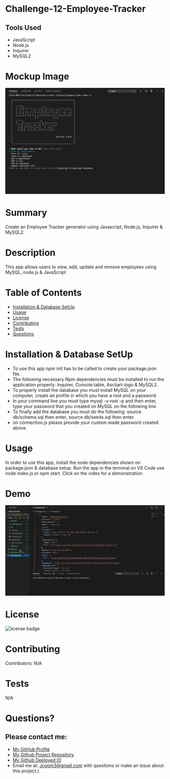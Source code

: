 # Challenge-12-Employee-Tracker


## Tools Used

* JavaScript
* Node.js
* Inquirer
* MySQL2



# Mockup Image
![screenshot](/assets/images/EmployeeTrackerMockUp.png)


# Summary
Create an Employee Tracker generator using Javascript, Node.js, Inquirer & MySQL2.


# Description
This app allows users to view, add, update and remove employees using MySQL, node.js & JavaScript

# Table of Contents 
* [Installation & Database SetUp](#Installation)
* [Usage](#usage)
* [License](#license)
* [Contributing](#contributing)
* [Tests](#tests)
* [Questions](#questions)

# Installation & Database SetUp
* To use this app npm init has to be called to create your package.json file.
* The following necessary Npm dependencies must be installed to run the application properly: Inquirer, Console.table, Asciiart-logo & MySQL2.
* To properly install the database you must install MySQL on your computer, create an profile in which you have a root and a password.
* In your command line you must type mysql -u root -p and then enter, type your password that you created on MySQL on the following line.
* To finally add the database you must do the following: source db/schema.sql then enter, source db/seeds.sql then enter.
* on connection.js please provide your custom made password created above.



# Usage
In order to use this app, install the node dependencies shown on package.json & database setup. Run the app in the terminal on VS Code use node index.js or npm start. Click on the video for a demonstration. 

# Demo
[![Demo-Video](/assets/images/DemoVideo.png)](https://drive.google.com/file/d/1xku3czx9ohAm6mjLjGFPXLY2dKMa7Hy6/view)

# License
![license badge](https://img.shields.io/badge/license-MIT-brightgreen)

# Contributing
​Contributors: N/A

# Tests
N/A

# Questions?
## Please contact me:
  * [My GitHub Profile](https://github.com/jcgom3)
  * [My Github Project Repository](https://github.com/jcgom3/Challenge-12-Employee-tracker)
  * [My Github Deployed IO](https://jcgom3.github.io/Challenge-12-Employee-Tracker)
  * Email me at: [Jcgom3@gmail.com](mailto:Jcgom3@gmail.com) with questions or make an issue about this project.)
